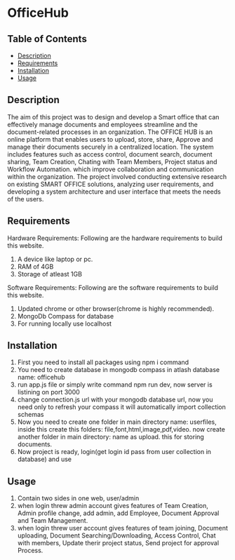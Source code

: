 # OfficeHub

## Table of Contents

- [Description](#description)
- [Requirements](#requirements)
- [Installation](#installation)
- [Usage](#usage)

## Description

The aim of this project was to design and develop a Smart office that can effectively manage documents and employees streamline and the document-related processes in an organization. The OFFICE HUB is an online platform that enables users to upload, store, share, Approve and manage their documents securely in a centralized location. The system includes features such as access control, document search, document sharing, Team Creation, Chating with Team Members, Project status and Workflow Automation. which improve collaboration and communication within the organization. The project involved conducting extensive research on existing SMART OFFICE solutions, analyzing user requirements, and developing a system architecture and user interface that meets the needs of the users. 

## Requirements

Hardware Requirements: 
Following are the hardware requirements to build this website.
1. A device like laptop or pc.
2. RAM of 4GB
3. Storage of atleast 1GB

Software Requirements:
Following are the software requirements to build this website.
1. Updated chrome or other browser(chrome is highly recommended).
2. MongoDb Compass for database
3. For running locally use localhost

## Installation

1. First you need to install all packages using npm i command
2. You need to create database in mongodb compass in atlash database name: officehub
3. run app.js file or simply write command npm run dev, now server is listining on port 3000
4. change connection.js url with your mongodb database url, now you need only to refresh your compass it will automatically import collection schemas
5. Now you need to create one folder in main directory name: userfiles, inside this create this folders: file,font,html,image,pdf,video. now create another folder in main directory: name as upload. this for storing documents.
6. Now project is ready, login(get login id pass from user collection in database) and use

## Usage

1. Contain two sides in one web, user/admin
2. when login threw admin account gives features of Team Creation, Admin profile change, add admin, add Employee, Document Approval and Team Management.
3. when login threw user account gives features of team joining, Document uploading, Document Searching/Downloading, Access Control, Chat with members, Update therir project status, Send project for approval Process.

